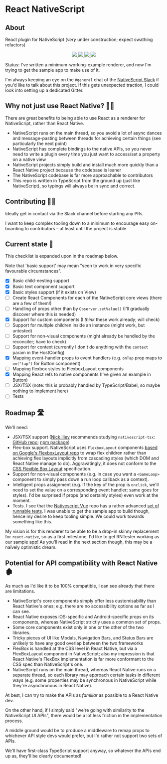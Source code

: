 # React NativeScript
## About

React plugin for NativeScript (*very* under construction; expect swathing refactors)

<p align="center">
    <a href="https://github.com/shirakaba/nside">
        <img src="http://githubbadges.com/star.svg?user=shirakaba&repo=react-nativescript&style=flat">
    </a>
    <a href="https://github.com/shirakaba/nside/fork">
        <img src="http://githubbadges.com/fork.svg?user=shirakaba&repo=react-nativescript&style=flat">
    </a>
    <a href="https://opensource.org/licenses/mit-license.php">
        <img src="https://badges.frapsoft.com/os/mit/mit.png?v=103">
    </a>
    <!-- <a href="http://makeapullrequest.com">
        <img src="https://img.shields.io/badge/PRs-welcome-brightgreen.svg?style=flat">
    </a> -->
    <a href="https://twitter.com/intent/follow?screen_name=LinguaBrowse">
        <img src="https://img.shields.io/twitter/follow/LinguaBrowse.svg?style=social&logo=twitter">
    </a>
</p>

Status: I've written a minimum-working-example renderer, and now I'm trying to get the sample app to make use of it.

I'm always keeping an eye on the `#general` chat of the [NativeScript Slack](https://nativescriptcommunity.slack.com) if you'd like to talk about this project. If this gets unexpected traction, I could look into setting up a dedicated Gitter.

## Why not just use React Native? 🤷‍♂️

There are great benefits to being able to use React as a renderer for NativeScript, rather than React Native.

* NativeScript runs on the main thread, so you avoid a lot of async dances and message-pasting between threads for achieving certain things (see particularly the next point)
* NativeScript has complete bindings to the native APIs, so you never need to write a plugin every time you just want to access/set a property on a native view
* NativeScript projects simply build and install much more quickly than a React Native project because the codebase is leaner
* The NativeScript codebase is far more approachable to contributors
* This repo is written in TypeScript from the ground up (just like NativeScript), so typings will always be in sync and correct.

## Contributing 🙋‍♀️

Ideally get in contact via the Slack channel before starting any PRs.

I want to keep complex tooling down to a minimum to encourage easy on-boarding to contributors – at least until the project is stable.

## Current state 🚦

This checklist is expanded upon in the roadmap below.

Note that 'basic support' may mean "seen to work in very specific favourable circumstances".

* [x] Basic child-nesting support
* [x] Basic text component support
* [x] Basic styles support (if it exists on View)
* [ ] Create React Components for each of the NativeScript core views (there are a few of them!)
* [ ] Handling of props other than by `Observer.setValue()` (I'll gradually discover where this is needed)
* [x] Support for custom components (I *think* these work already; will check)
* [ ] Support for multiple children inside an instance (might work, but untested)
* [ ] Support for non-visual components (might already be handled by the reconciler; have to check)
* [ ] Support for context (currently I don't do anything with the `context` param in the HostConfig)
* [x] Mapping event-handler props to event handlers (e.g. `onTap` prop maps to `on("tap")` for Button component)
* [ ] Mapping flexbox styles to FlexboxLayout components
* [x] Mapping React refs to native components (I've given an example in Button)
* [ ] JSX/TSX (note: this is probably handled by TypeScript/Babel, so maybe nothing to implement here)
* [ ] Tests

## Roadmap 🛣

We'll need:

* JSX/TSX support ([Nick Iliev](https://github.com/NickIliev) recommends studying `nativescript-tsx`: [GitHub repo](https://github.com/PanayotCankov/nativescript-tsx); [npm package](https://www.npmjs.com/package/nativescript-tsx))
* Flex-box support. NativeScript uses `FlexboxLayout` components [based on Google's FlexboxLayout repo](https://github.com/google/flexbox-layout) to wrap flex children rather than achieving flex layouts implicitly from cascading styles (which DOM and React Native manage to do). Aggravatingly, it does not conform to the [CSS Flexible Box Layout](https://www.w3.org/TR/css-flexbox-1/) specification.
* Support for non-visual components (e.g. in case you want a `<GameLoop>` component to simply pass down a run loop callback as a context).
* Intelligent props assignment (e.g. if the key of the prop is `onclick`, we'll need to set the value on a corresponding event handler; same goes for styles). I'd be surprised if props (and certainly styles) even work at the moment.
* Tests. I see that the [Nativescript Vue](https://github.com/nativescript-vue/nativescript-vue) repo has a rather advanced [set of runnable tests](https://github.com/nativescript-vue/nativescript-vue/tree/master/samples/app). I was unable to get the sample app to build though, hence my desire to keep tooling simple. We could work towards something like this.

My vision is for this renderer to be able to be a drop-in skinny replacement for `react-native`, so as a first milestone, I'd like to get RNTester working as our sample app! As you'll read in the next section though, this may be a naïvely optimistic dream.

## Potential for API compatibility with React Native 🏚

As much as I'd like it to be 100% compatible, I can see already that there are limitations.

* NativeScript's core components simply offer less customisability than React Native's ones; e.g. there are no accessibility options as far as I can see.
* React Native exposes iOS-specific and Android-specific props on its components, whereas NativeScript strictly uses a common set of props.
* Some core components exist only in one or the other of the two libraries.
* Tricky pieces of UI like Modals, Navigation Bars, and Status Bars are unlikely to have any good overlap between the two frameworks
* FlexBox is handled at the CSS level in React Native, but via a FlexBoxLayout component in NativeScript; also my impression is that React Native's FlexBox implementation is far more conformant to the CSS spec than NativeScript's one.
* NativeScript runs on the main thread, whereas React Native runs on a separate thread, so each library may approach certain tasks in different ways (e.g. some properties may be synchronous in NativeScript while they're asynchronous in React Native).

At best, I can try to make the APIs as *familiar* as possible to a React Native dev.

On the other hand, if I simply said "we're going with similarity to the NativeScript UI APIs", there would be a lot less friction in the implementation process.

A middle ground would be to produce a middleware to remap props to whichever API style devs would prefer, but I'd rather not support two sets of APIs.

We'll have first-class TypeScript support anyway, so whatever the APIs end up as, they'll be clearly documented!
